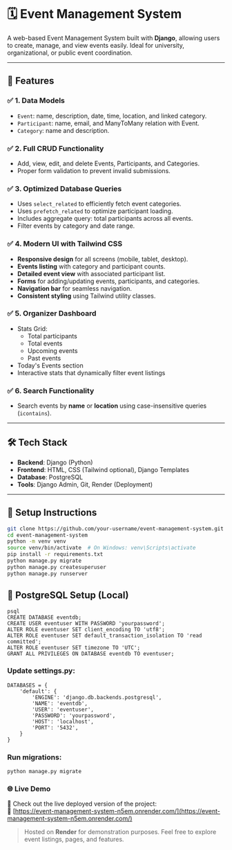 # 🗓️ Event Management System

A web-based Event Management System built with **Django**, allowing users to create, manage, and view events easily. Ideal for university, organizational, or public event coordination.

---

## 🚀 Features

### ✅ 1. Data Models
- `Event`: name, description, date, time, location, and linked category.
- `Participant`: name, email, and ManyToMany relation with Event.
- `Category`: name and description.

### ✅ 2. Full CRUD Functionality
- Add, view, edit, and delete Events, Participants, and Categories.
- Proper form validation to prevent invalid submissions.

### ✅ 3. Optimized Database Queries
- Uses `select_related` to efficiently fetch event categories.
- Uses `prefetch_related` to optimize participant loading.
- Includes aggregate query: total participants across all events.
- Filter events by category and date range.

### ✅ 4. Modern UI with Tailwind CSS
- **Responsive design** for all screens (mobile, tablet, desktop).
- **Events listing** with category and participant counts.
- **Detailed event view** with associated participant list.
- **Forms** for adding/updating events, participants, and categories.
- **Navigation bar** for seamless navigation.
- **Consistent styling** using Tailwind utility classes.

### ✅ 5. Organizer Dashboard
- Stats Grid:
  - Total participants
  - Total events
  - Upcoming events
  - Past events
- Today's Events section
- Interactive stats that dynamically filter event listings

### ✅ 6. Search Functionality
- Search events by **name** or **location** using case-insensitive queries (`icontains`).


---

## 🛠️ Tech Stack

- **Backend**: Django (Python)
- **Frontend**: HTML, CSS (Tailwind optional), Django Templates
- **Database**: PostgreSQL
- **Tools**: Django Admin, Git, Render (Deployment)

---

## 🔧 Setup Instructions

```bash
git clone https://github.com/your-username/event-management-system.git
cd event-management-system
python -m venv venv
source venv/bin/activate  # On Windows: venv\Scripts\activate
pip install -r requirements.txt
python manage.py migrate
python manage.py createsuperuser
python manage.py runserver

````

## 🧩 PostgreSQL Setup (Local)

```
psql
CREATE DATABASE eventdb;
CREATE USER eventuser WITH PASSWORD 'yourpassword';
ALTER ROLE eventuser SET client_encoding TO 'utf8';
ALTER ROLE eventuser SET default_transaction_isolation TO 'read committed';
ALTER ROLE eventuser SET timezone TO 'UTC';
GRANT ALL PRIVILEGES ON DATABASE eventdb TO eventuser;

```

### Update settings.py:
```
DATABASES = {
    'default': {
        'ENGINE': 'django.db.backends.postgresql',
        'NAME': 'eventdb',
        'USER': 'eventuser',
        'PASSWORD': 'yourpassword',
        'HOST': 'localhost',
        'PORT': '5432',
    }
}

```

### Run migrations:
```
python manage.py migrate

```

### 🌐 Live Demo

🚀 Check out the live deployed version of the project:  
🔗 [https://event-management-system-n5em.onrender.com/](https://event-management-system-n5em.onrender.com/)

> Hosted on **Render** for demonstration purposes. Feel free to explore event listings, pages, and features.


